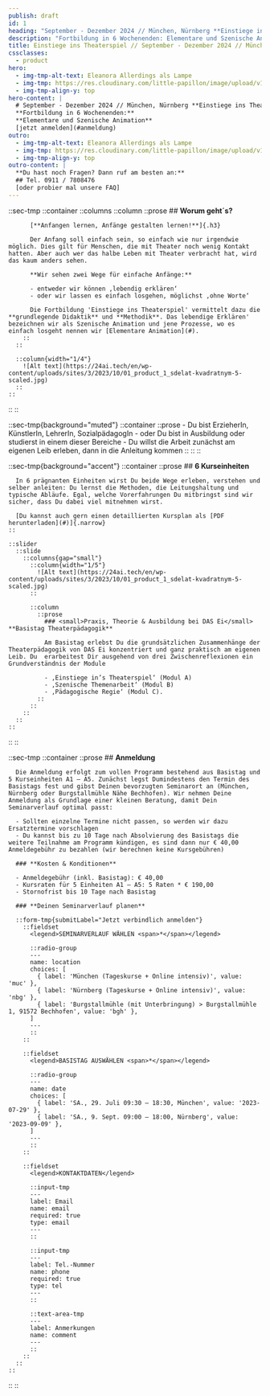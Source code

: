 ```yaml
---
publish: draft
id: 1
heading: "September - Dezember 2024 // München, Nürnberg **Einstiege ins Theaterspiel**"
description: "Fortbildung in 6 Wochenenden: Elementare und Szenische Animation"
title: Einstiege ins Theaterspiel // September - Dezember 2024 // München, Nürnberg
cssclasses:
  - product
hero:
  - img-tmp-alt-text: Eleanora Allerdings als Lampe
  - img-tmp: https://res.cloudinary.com/little-papillon/image/upload/v1594701917/dasei/einstiege_lampe_nora.jpg
  - img-tmp-align-y: top
hero-content: |
  # September - Dezember 2024 // München, Nürnberg **Einstiege ins Theaterspiel**
  **Fortbildung in 6 Wochenenden:**
  **Elementare und Szenische Animation**
  [jetzt anmelden](#anmeldung)
outro:
  - img-tmp-alt-text: Eleanora Allerdings als Lampe
  - img-tmp: https://res.cloudinary.com/little-papillon/image/upload/v1594701917/dasei/einstiege_lampe_nora.jpg
  - img-tmp-align-y: top
outro-content: |
  **Du hast noch Fragen? Dann ruf am besten an:**
  ## Tel. 0911 / 7808476
  [oder probier mal unsere FAQ]
---
```


<!-- PUBLISH-FROM-HERE -->

::sec-tmp
  ::container
    ::columns
      ::column
        ::prose
          ## **Worum geht´s?**

          [**Anfangen lernen, Anfänge gestalten lernen!**]{.h3}

          Der Anfang soll einfach sein, so einfach wie nur irgendwie möglich. Dies gilt für Menschen, die mit Theater noch wenig Kontakt hatten. Aber auch wer das halbe Leben mit Theater verbracht hat, wird das kaum anders sehen.

          **Wir sehen zwei Wege für einfache Anfänge:**

          - entweder wir können ‚lebendig erklären‘
          - oder wir lassen es einfach losgehen, möglichst ‚ohne Worte‘

          Die Fortbildung 'Einstiege ins Theaterspiel' vermittelt dazu die **grundlegende Didaktik** und **Methodik**. Das lebendige Erklären' bezeichnen wir als Szenische Animation und jene Prozesse, wo es einfach losgeht nennen wir [Elementare Animation](#).
        ::
      ::

      ::column{width="1/4"}
        ![Alt text](https://24ai.tech/en/wp-content/uploads/sites/3/2023/10/01_product_1_sdelat-kvadratnym-5-scaled.jpg)
      ::
    ::
  ::
::

::sec-tmp{background="muted"}
  ::container
    ::prose
      - Du bist ErzieherIn, KünstlerIn, LehrerIn, SozialpädagogIn 
      - oder Du bist in Ausbildung oder studierst in einem dieser Bereiche
      - Du willst die Arbeit zunächst am eigenen Leib erleben, dann in die Anleitung kommen
    ::
  ::
::

::sec-tmp{background="accent"}
  ::container
    ::prose
      ## **6 Kurseinheiten**

      In 6 prägnanten Einheiten wirst Du beide Wege erleben, verstehen und selber anleiten: Du lernst die Methoden, die Leitungshaltung und typische Abläufe. Egal, welche Vorerfahrungen Du mitbringst sind wir sicher, dass Du dabei viel mitnehmen wirst.

      [Du kannst auch gern einen detaillierten Kursplan als [PDF herunterladen](#)]{.narrow}
    ::

    ::slider
      ::slide
        ::columns{gap="small"}
          ::column{width="1/5"}
            ![Alt text](https://24ai.tech/en/wp-content/uploads/sites/3/2023/10/01_product_1_sdelat-kvadratnym-5-scaled.jpg)
          ::

          ::column
            ::prose
              ### <small>Praxis, Theorie & Ausbildung bei DAS Ei</small> **Basistag Theaterpädagogik**

              Am Basistag erlebst Du die grundsätzlichen Zusammenhänge der Theaterpädagogik von DAS Ei konzentriert und ganz praktisch am eigenen Leib. Du  erarbeitest Dir ausgehend von drei Zwischenreflexionen ein Grundverständnis der Module

              - ‚Einstiege in’s Theaterspiel‘ (Modul A)
              - ‚Szenische Themenarbeit‘ (Modul B)
              - ‚Pädagogische Regie‘ (Modul C).
            ::
          ::
        ::
      ::
    ::
  ::
::

::sec-tmp
  ::container
    ::prose
      ## **Anmeldung**

      Die Anmeldung erfolgt zum vollen Programm bestehend aus Basistag und 5 Kurseinheiten A1 – A5. Zunächst legst Dumindestens den Termin des Basistags fest und gibst Deinen bevorzugten Seminarort an (München, Nürnberg oder Burgstallmühle Nähe Bechhofen). Wir nehmen Deine Anmeldung als Grundlage einer kleinen Beratung, damit Dein Seminarverlauf optimal passt:

      - Sollten einzelne Termine nicht passen, so werden wir dazu Ersatztermine vorschlagen
      - Du kannst bis zu 10 Tage nach Absolvierung des Basistags die weitere Teilnahme am Programm kündigen, es sind dann nur € 40,00 Anmeldegebühr zu bezahlen (wir berechnen keine Kursgebühren)

      ### **Kosten & Konditionen**

      - Anmeldegebühr (inkl. Basistag): € 40,00
      - Kursraten für 5 Einheiten A1 – A5: 5 Raten * € 190,00
      - Stornofrist bis 10 Tage nach Basistag

      ### **Deinen Seminarverlauf planen**

      ::form-tmp{submitLabel="Jetzt verbindlich anmelden"}
        ::fieldset
          <legend>SEMINARVERLAUF WÄHLEN <span>*</span></legend>

          ::radio-group
          ---
          name: location
          choices: [
            { label: 'München (Tageskurse + Online intensiv)', value: 'muc' },
            { label: 'Nürnberg (Tageskurse + Online intensiv)', value: 'nbg' },
            { label: 'Burgstallmühle (mit Unterbringung) > Burgstallmühle 1, 91572 Bechhofen', value: 'bgh' },
          ]
          ---
          ::
        ::

        ::fieldset
          <legend>BASISTAG AUSWÄHLEN <span>*</span></legend>

          ::radio-group
          ---
          name: date
          choices: [
            { label: 'SA., 29. Juli 09:30 – 18:30, München', value: '2023-07-29' },
            { label: 'SA., 9. Sept. 09:00 – 18:00, Nürnberg', value: '2023-09-09' },
          ]
          ---
          ::
        ::

        ::fieldset
          <legend>KONTAKTDATEN</legend>

          ::input-tmp
          ---
          label: Email
          name: email
          required: true
          type: email
          ---
          ::

          ::input-tmp
          ---
          label: Tel.-Nummer
          name: phone
          required: true
          type: tel
          ---
          ::

          ::text-area-tmp
          ---
          label: Anmerkungen
          name: comment
          ---
          ::
        ::
      ::
    ::
  ::
::
